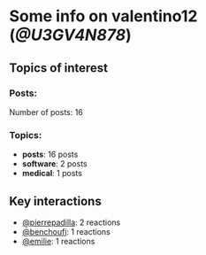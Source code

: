 # Some info on valentino12 (_@U3GV4N878_)


## Topics of interest

### Posts: 

Number of posts: 16

### Topics:

* __posts__: 16 posts
* __software__: 2 posts
* __medical__: 1 posts

## Key interactions 

* [@pierrepadilla](./U2X419KJS.md): 2 reactions
* [@benchoufi](./U0B47KC3S.md): 1 reactions
* [@emilie](./U0FN1B8KD.md): 1 reactions

